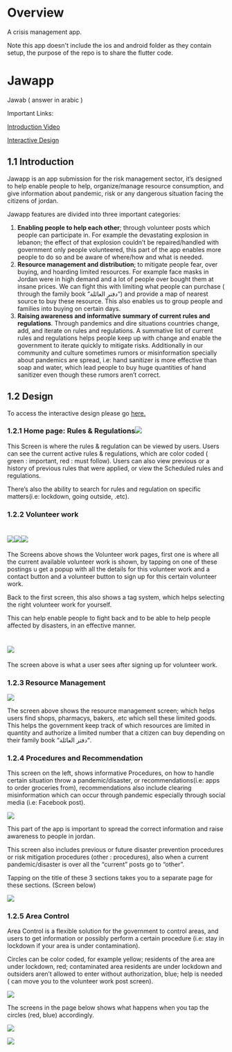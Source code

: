 # Overview

A crisis management app.

Note this app doesn't include the ios and android folder as they contain setup, the purpose of the repo is to share the flutter code.

# Jawapp

Jawab ( answer in arabic )

Important Links:

[Introduction Video](https://www.youtube.com/watch?v=70L7ybMwZOU)

[Interactive Design](https://xd.adobe.com/view/4297ba95-004e-476d-bfd6-abdb12bbcca4-17c4/screen/97682ced-9ee1-479e-b799-ddc37e6228e9?fullscreen&hints=off)

## 1.1 Introduction

Jawapp is an app submission for the risk management sector, it’s designed to help enable people to help, organize/manage resource consumption, and give information about pandemic, risk or any dangerous situation facing the citizens of jordan.

Jawapp features are divided into three important categories:

1. **Enabling people to help each other**; through volunteer posts which people can participate in. For example the devastating explosion in lebanon; the effect of that explosion couldn’t be repaired/handled with government only people volunteered, this part of the app enables more people to do so and be aware of where/how and what is needed.
1. **Resource management and distribution**; to mitigate people fear, over buying, and hoarding limited resources. For example face masks in Jordan were in high demand and a lot of people over bought them at insane prices. We can fight this with limiting what people can purchase ( through the family book “دفتر العائلة“) and provide a map of nearest source to buy these resource. This also enables us to group people and families into buying on certain days.
1. **Raising awareness and informative summary of current rules and regulations**. Through pandemics and dire situations countries change, add, and iterate on rules and regulations. A summative list of current rules and regulations helps people keep up with change and enable the government to iterate quickly to mitigate risks. Additionally in our community and culture sometimes rumors or misinformation specially about pandemics are spread, i.e: hand sanitizer is more effective than soap and water, which lead people to buy huge quantities of hand sanitizer even though these rumors aren’t correct.

## 1.2 Design

To access the interactive design please go [here.](https://xd.adobe.com/view/4297ba95-004e-476d-bfd6-abdb12bbcca4-17c4/screen/97682ced-9ee1-479e-b799-ddc37e6228e9?fullscreen&hints=off)

### 1.2.1 Home page: Rules & Regulations![](docs/img/Aspose.Words.8a3ddf5a-f454-46f1-8a43-fb45ee8b6e19.001.png)

This Screen is where the rules & regulation can be viewed by users. Users can see the current active rules & regulations, which are color coded ( green : important, red : must follow). Users can also view previous or a history of previous rules that were applied, or view the Scheduled rules and regulations.

There’s also the ability to search for rules and regulation on specific matters(i.e: lockdown, going outside, .etc).

### 1.2.2 Volunteer work

# ![](docs/img/Aspose.Words.8a3ddf5a-f454-46f1-8a43-fb45ee8b6e19.002.png)![](docs/img/Aspose.Words.8a3ddf5a-f454-46f1-8a43-fb45ee8b6e19.003.png)![](docs/img/Aspose.Words.8a3ddf5a-f454-46f1-8a43-fb45ee8b6e19.004.png)

The Screens above shows the Volunteer work pages, first one is where all the current available volunteer work is shown, by tapping on one of these postings u get a popup with all the details for this volunteer work and a contact button and a volunteer button to sign up for this certain volunteer work.

Back to the first screen, this also shows a tag system, which helps selecting the right volunteer work for yourself.

This can help enable people to fight back and to be able to help people affected by disasters, in an effective manner.

# ![](docs/img/Aspose.Words.8a3ddf5a-f454-46f1-8a43-fb45ee8b6e19.005.png)

The screen above is what a user sees after signing up for volunteer work.

###

### 1.2.3 Resource Management

![](docs/img/Aspose.Words.8a3ddf5a-f454-46f1-8a43-fb45ee8b6e19.006.png)

The screen above shows the resource management screen; which helps users find shops, pharmacys, bakers, .etc which sell these limited goods. This helps the government keep track of which resources are limited in quantity and authorize a limited number that a citizen can buy depending on their family book “دفتر العائلة“.

### 1.2.4 Procedures and Recommendation

This screen on the left, shows informative Procedures, on how to handle certain situation throw a pandemic/disaster, or recommendations(i.e: apps to order groceries from), recommendations also include clearing misinformation which can occur through pandemic especially through social media (i.e: Facebook post).

![](docs/img/Aspose.Words.8a3ddf5a-f454-46f1-8a43-fb45ee8b6e19.007.png)

This part of the app is important to spread the correct information and raise awareness to people in jordan.

This screen also includes previous or future disaster prevention procedures or risk mitigation procedures (other : procedures), also when a current pandemic/disaster is over all the “current” posts go to “other”.

Tapping on the title of these 3 sections takes you to a separate page for these sections. (Screen below)

![](docs/img/Aspose.Words.8a3ddf5a-f454-46f1-8a43-fb45ee8b6e19.008.png)

### 1.2.5 Area Control

Area Control is a flexible solution for the government to control areas, and users to get information or possibly perform a certain procedure (i.e: stay in lockdown if your area is under contamination).

Circles can be color coded, for example yellow; residents of the area are under lockdown, red; contaminated area residents are under lockdown and outsiders aren’t allowed to enter without authorization, blue; help is needed ( can move you to the volunteer work post screen).

![](docs/img/Aspose.Words.8a3ddf5a-f454-46f1-8a43-fb45ee8b6e19.009.png)

The screens in the page below shows what happens when you tap the circles (red, blue) accordingly.

![](docs/img/Aspose.Words.8a3ddf5a-f454-46f1-8a43-fb45ee8b6e19.010.png)

![](docs/img/Aspose.Words.8a3ddf5a-f454-46f1-8a43-fb45ee8b6e19.011.png)
